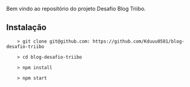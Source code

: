 Bem vindo ao repositório do projeto Desafio Blog Triibo.


## Instalação
```
	> git clone git@github.com: https://github.com/Kduuu0581/blog-desafio-triibo

	> cd blog-desafio-triibo

	> npm install

	> npm start
```